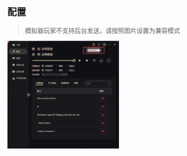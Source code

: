 ## 配置
> 模拟器玩家不支持后台发送，请按照图片设置为兼容模式
<img src="/images/simulator.png" alt="alt text" style="width:50%;height:50%;">

